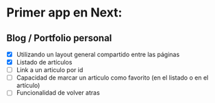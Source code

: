 # Primer app en Next:

## Blog / Portfolio personal
- [X] Utilizando un layout general compartido entre las páginas
- [X] Listado de artículos
- [ ] Link a un articulo por id
- [ ] Capacidad de marcar un articulo como favorito (en el listado o en el artículo)
- [ ] Funcionalidad de volver atras